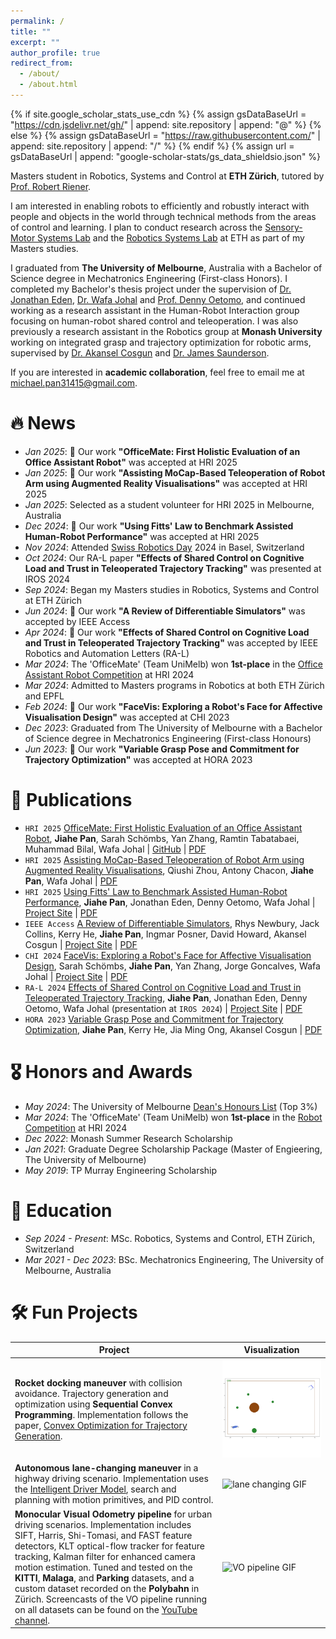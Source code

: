 ```yaml
---
permalink: /
title: ""
excerpt: ""
author_profile: true
redirect_from: 
  - /about/
  - /about.html
---
```


{% if site.google_scholar_stats_use_cdn %}
{% assign gsDataBaseUrl = "https://cdn.jsdelivr.net/gh/" | append: site.repository | append: "@" %}
{% else %}
{% assign gsDataBaseUrl = "https://raw.githubusercontent.com/" | append: site.repository | append: "/" %}
{% endif %}
{% assign url = gsDataBaseUrl | append: "google-scholar-stats/gs_data_shieldsio.json" %}


<span class='anchor' id='about-me'></span>

Masters student in Robotics, Systems and Control at **ETH Zürich**, tutored by [Prof. Robert Riener](https://sms.hest.ethz.ch/the-group/team/robert-riener.html).

I am interested in enabling robots to efficiently and robustly interact with people and objects in the world through technical methods from the areas of control and learning. I plan to conduct research across the [Sensory-Motor Systems Lab](https://sms.hest.ethz.ch/) and the [Robotics Systems Lab](https://rsl.ethz.ch/) at ETH as part of my Masters studies.

I graduated from **The University of Melbourne**, Australia with a Bachelor of Science degree in Mechatronics Engineering (First-class Honors). I completed my Bachelor's thesis project under the supervision of [Dr. Jonathan Eden](https://findanexpert.unimelb.edu.au/profile/453579-jonathan-eden), [Dr. Wafa Johal](https://findanexpert.unimelb.edu.au/profile/892823-wafa-johal-benkaouar-johal) and [Prof. Denny Oetomo](https://findanexpert.unimelb.edu.au/profile/188333-denny-oetomo), and continued working as a research assistant in the Human-Robot Interaction group focusing on human-robot shared control and teleoperation. I was also previously a research assistant in the Robotics group at **Monash University** working on integrated grasp and trajectory optimization for robotic arms, supervised by [Dr. Akansel Cosgun](https://www.monash.edu/engineering/akanselcosgun) and [Dr. James Saunderson](https://www.monash.edu/engineering/jamessaunderson). 

If you are interested in **academic collaboration**, feel free to email me at [michael.pan31415@gmail.com](mailto:michael.pan31415@gmail.com).


# 🔥 News

- *Jan 2025*: 🎉 Our work **"OfficeMate: First Holistic Evaluation of an Office Assistant Robot"** was accepted at HRI 2025
- *Jan 2025*: 🎉 Our work **"Assisting MoCap-Based Teleoperation of Robot Arm using Augmented Reality Visualisations"** was accepted at HRI 2025
- *Jan 2025*: Selected as a student volunteer for HRI 2025 in Melbourne, Australia
- *Dec 2024*: 🎉 Our work **"Using Fitts' Law to Benchmark Assisted Human-Robot Performance"** was accepted at HRI 2025
- *Nov 2024*: Attended [Swiss Robotics Day](https://swissroboticsday.ch/) 2024 in Basel, Switzerland
- *Oct 2024*: Our RA-L paper **"Effects of Shared Control on Cognitive Load and Trust in Teleoperated Trajectory Tracking"** was presented at IROS 2024
- *Sep 2024*: Began my Masters studies in Robotics, Systems and Control at ETH Zürich
- *Jun 2024*: 🎉 Our work **"A Review of Differentiable Simulators"** was accepted by IEEE Access
- *Apr 2024*: 🎉 Our work **"Effects of Shared Control on Cognitive Load and Trust in Teleoperated Trajectory Tracking"** was accepted by IEEE Robotics and Automation Letters (RA-L)
- *Mar 2024*: The 'OfficeMate' (Team UniMelb) won **1st-place** in the [Office Assistant Robot Competition](https://hri2024c.web.app/hri2014rc3.html) at HRI 2024
- *Mar 2024*: Admitted to Masters programs in Robotics at both ETH Zürich and EPFL
- *Feb 2024*: 🎉 Our work **"FaceVis: Exploring a Robot's Face for Affective Visualisation Design"** was accepted at CHI 2023
- *Dec 2023*: Graduated from The University of Melbourne with a Bachelor of Science degree in Mechatronics Engineering (First-class Honours)
- *Jun 2023*: 🎉 Our work **"Variable Grasp Pose and Commitment for Trajectory Optimization"** was accepted at HORA 2023



# 📝 Publications 

- ``HRI 2025`` [OfficeMate: First Holistic Evaluation of an Office Assistant Robot](https://arxiv.org/abs/2412.05412), **Jiahe Pan**, Sarah Schömbs, Yan Zhang, Ramtin Tabatabaei, Muhammad Bilal, Wafa Johal | [GitHub](https://github.com/yzhang2332/woa_tiago) | [PDF](https://mpan31415.github.io/papers/2025/HRI25_AutoFitts.pdf)
- ``HRI 2025`` [Assisting MoCap-Based Teleoperation of Robot Arm using Augmented Reality Visualisations](https://arxiv.org/abs/2412.05412), Qiushi Zhou, Antony Chacon, **Jiahe Pan**, Wafa Johal | [PDF](https://mpan31415.github.io/papers/2025/HRI25_AutoFitts.pdf)
- ``HRI 2025`` [Using Fitts' Law to Benchmark Assisted Human-Robot Performance](https://arxiv.org/abs/2412.05412), **Jiahe Pan**, Jonathan Eden, Denny Oetomo, Wafa Johal | [Project Site](https://sites.google.com/view/autonomyfitts/home) | [PDF](https://mpan31415.github.io/papers/2025/HRI25_AutoFitts.pdf)
- ``IEEE Access`` [A Review of Differentiable Simulators](https://ieeexplore.ieee.org/abstract/document/10589638), Rhys Newbury, Jack Collins, Kerry He, **Jiahe Pan**, Ingmar Posner, David Howard, Akansel Cosgun | [Project Site](https://rhys-newbury.github.io/projects/DiffSim/) | [PDF](https://mpan31415.github.io/papers/2024/IEEEAccess24_DiffSim.pdf)
- ``CHI 2024`` [FaceVis: Exploring a Robot's Face for Affective Visualisation Design](https://dl.acm.org/doi/full/10.1145/3613905.3650910), Sarah Schömbs, **Jiahe Pan**, Yan Zhang, Jorge Goncalves, Wafa Johal | [Project Site](https://sites.google.com/view/facevis/home) | [PDF](https://mpan31415.github.io/papers/2024/CHI24_LBR_FaceVis.pdf)
- ``RA-L 2024`` [Effects of Shared Control on Cognitive Load and Trust in Teleoperated Trajectory Tracking](https://ieeexplore.ieee.org/abstract/document/10517390), **Jiahe Pan**, Jonathan Eden, Denny Oetomo, Wafa Johal (presentation at ``IROS 2024``) | [Project Site](https://sites.google.com/view/auto-cl-trust/home) | [PDF](https://mpan31415.github.io/papers/2024/RAL24_CLTrustAuto.pdf)
- `HORA 2023` [Variable Grasp Pose and Commitment for Trajectory Optimization](https://ieeexplore.ieee.org/abstract/document/10155773), **Jiahe Pan**, Kerry He, Jia Ming Ong, Akansel Cosgun | [PDF](https://mpan31415.github.io/papers/2023/HORA23_TrajOpt.pdf)



# 🎖 Honors and Awards

- *May 2024*: The University of Melbourne [Dean's Honours List](https://science.unimelb.edu.au/students/scholarships/deans-honours-list-2) (Top 3%)
- *Mar 2024*: The 'OfficeMate' (Team UniMelb) won **1st-place** in the [Robot Competition](https://hri2024c.web.app/hri2014rc3.html) at HRI 2024
- *Dec 2022*: Monash Summer Research Scholarship
- *Jan 2021*: Graduate Degree Scholarship Package (Master of Engieering, The University of Melbourne)
- *May 2019*: TP Murray Engineering Scholarship



# 📖 Education

- *Sep 2024 - Present*: MSc. Robotics, Systems and Control, ETH Zürich, Switzerland
- *Mar 2021 - Dec 2023*: BSc. Mechatronics Engineering, The University of Melbourne, Australia


<!-- # 💻 Internships

- *2025.06 - 2025.12*, Coming Soon... -->


# 🛠️ Fun Projects 

| Project       | Visualization       |
|-----------------|----------------|
| **Rocket docking maneuver** with collision avoidance. Trajectory generation and optimization using **Sequential Convex Programming**. Implementation follows the paper, [Convex Optimization for Trajectory Generation](https://arxiv.org/pdf/2106.09125). | ![rocket docking GIF](assets/project_gifs/rocket_docking.gif)  |
| **Autonomous lane-changing maneuver** in a highway driving scenario. Implementation uses the [Intelligent Driver Model](https://mtreiber.de/MicroApplet/IDM.html), search and planning with motion primitives, and PID control.  | ![lane changing GIF](assets/project_gifs/lane_changing.gif)  |
| **Monocular Visual Odometry pipeline** for urban driving scenarios. Implementation includes SIFT, Harris, Shi-Tomasi, and FAST feature detectors, KLT optical-flow tracker for feature tracking, Kalman filter for enhanced camera motion estimation. Tuned and tested on the **KITTI**, **Malaga**, and **Parking** datasets, and a custom dataset recorded on the **Polybahn** in Zürich. Screencasts of the VO pipeline running on all datasets can be found on the [YouTube channel](https://www.youtube.com/playlist?list=PLiDPZti1iaQoReVg7OTpJDtQifOGpUsB2). | ![VO pipeline GIF](assets/project_gifs/vo_pipeline.gif)  |
